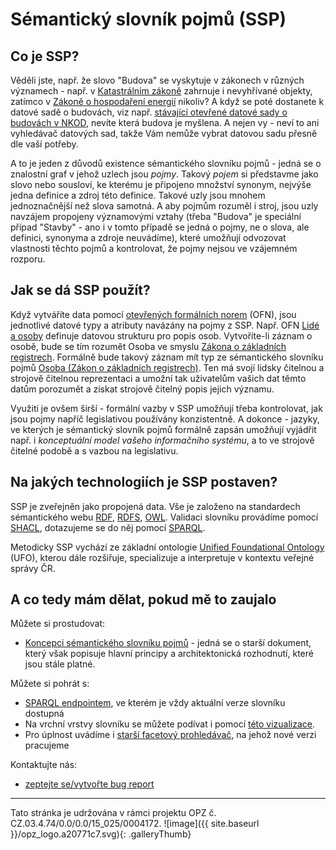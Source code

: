 # Sémantický slovník pojmů (SSP)

## Co je SSP?

Věděli jste, např. že slovo "Budova" se vyskytuje v zákonech v různých významech - např. v [Katastrálním zákoně](https://www.zakonyprolidi.cz/cs/2013-256#p2-1-l) zahrnuje i nevyhřívané objekty, zatímco v [Zákoně o hospodaření energií](https://www.zakonyprolidi.cz/cs/2000-406#p2-1-p) nikoliv? A když se poté dostanete k datové sadě o budovách, viz např. [stávající otevřené datové sady o budovách v NKOD](https://data.gov.cz/datov%C3%A9-sady?dotaz=budovy), nevíte která budova je myšlena. A nejen vy - neví to ani vyhledávač datových sad, takže Vám nemůže vybrat datovou sadu přesně dle vaší potřeby.

A to je jeden z důvodů existence sémantického slovníku pojmů - jedná se o znalostní graf v jehož uzlech jsou _pojmy_. Takový _pojem_ si představme jako slovo nebo sousloví, ke kterému je připojeno množství synonym, nejvýše jedna definice a zdroj této definice. Takové uzly jsou mnohem jednoznačnější než slova samotná. A aby pojmům rozuměl i stroj, jsou uzly navzájem propojeny významovými vztahy (třeba "Budova" je speciální případ "Stavby" - ano i v tomto případě se jedná o pojmy, ne o slova, ale definici, synonyma a zdroje neuvádíme), které umožňují odvozovat vlastnosti těchto pojmů a kontrolovat, že pojmy nejsou ve vzájemném rozporu.

## Jak se dá SSP použít?

Když vytváříte data pomocí [otevřených formálních norem](https://opendata.gov.cz/otev%C5%99en%C3%A9-form%C3%A1ln%C3%AD-normy:start) (OFN), jsou jednotlivé datové typy a atributy navázány na pojmy z SSP. Např. OFN [Lidé a osoby](https://ofn.gov.cz/lid%C3%A9-a-osoby/2020-07-01/) definuje datovou strukturu pro popis osob. Vytvoříte-li záznam o osobě, bude se tím rozumět Osoba ve smyslu [Zákona o základních registrech](https://www.zakonyprolidi.cz/cs/2009-111#p25). Formálně bude takový záznam mít typ ze sémantického slovníku pojmů [Osoba (Zákon o základních registrech)](https://slovník.gov.cz/legislativní/sbírka/111/2009/pojem/osoba). Ten má svojí lidsky čitelnou a strojově čitelnou reprezentaci a umožní tak uživatelům vašich dat těmto datům porozumět a získat strojově čitelný popis jejich významu.

Využití je ovšem širší - formální vazby v SSP umožňují třeba kontrolovat, jak jsou pojmy napříč legislativou používány konzistentně. A dokonce - jazyky, ve kterých je sémantický slovník pojmů formálně zapsán umožňují vyjádřit např. i _konceptuální model vašeho informačního systému_, a to ve strojově čitelné podobě a s vazbou na legislativu. 

## Na jakých technologiích je SSP postaven?

SSP je zveřejněn jako propojená data. Vše je založeno na standardech sémantického webu [RDF](https://www.w3.org/TR/rdf11-primer/), [RDFS](https://www.w3.org/TR/rdf-schema/), [OWL](https://www.w3.org/TR/owl2-overview/). Validaci slovníku provádíme pomocí [SHACL](https://www.w3.org/TR/shacl/), dotazujeme se do něj pomocí [SPARQL](https://www.w3.org/TR/sparql11-query/).

Metodicky SSP vychází ze základní ontologie [Unified Foundational Ontology](https://research.utwente.nl/files/6042428/thesis_Guizzardi.pdf) (UFO), kterou dále rozšiřuje, specializuje a interpretuje v kontextu veřejné správy ČR.

## A co tedy mám dělat, pokud mě to zaujalo

Můžete si prostudovat:
- [Koncepci sémantického slovníku pojmů](https://opendata.gov.cz/_media/dokumenty:s%C3%A9mantick%C3%BD-slovn%C3%ADk-pojm%C5%AF:c1v2d1_n%C3%A1vrh_koncepce_s%C3%A9mantick%C3%A9ho_slovn%C3%ADku_pojm%C5%AF.pdf) - jedná se o starší dokument, který však popisuje hlavní principy a architektonická rozhodnutí, které jsou stále platné.

Můžete si pohrát s:
- [SPARQL endpointem](https://slovník.gov.cz/sparql), ve kterém je vždy aktuální verze slovníku dostupná
- Na vrchní vrstvy slovníku se můžete podívat i pomocí [této vizualizace](https://xn--slovnk-7va.gov.cz/webvowl/).
- Pro úplnost uvádíme i [starší facetový prohledávač](https://slovník.gov.cz/prohlížeč), na jehož nové verzi pracujeme

Kontaktujte nás:
- [zeptejte se/vytvořte bug report](https://github.com/opendata-mvcr/ssp/issues)

----
Tato stránka je udržována v rámci projektu OPZ č. CZ.03.4.74/0.0/0.0/15_025/0004172.
![image]({{ site.baseurl }}/opz_logo.a20771c7.svg){: .galleryThumb}



